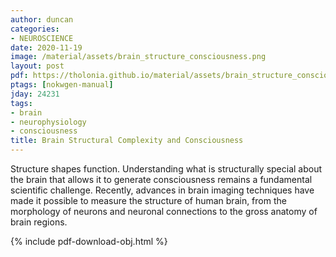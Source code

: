 ```yaml
---
author: duncan
categories:
- NEUROSCIENCE
date: 2020-11-19
image: /material/assets/brain_structure_consciousness.png
layout: post
pdf: https://tholonia.github.io/material/assets/brain_structure_consciousness.pdf
ptags: [nokwgen-manual]
jday: 24231
tags:
- brain
- neurophysiology
- consciousness
title: Brain Structural Complexity and Consciousness
---
```


Structure shapes function. Understanding what is structurally special about the brain that allows it to generate consciousness remains a fundamental scientific challenge. Recently, advances in brain imaging techniques have made it possible to measure the structure of human brain, from the morphology of neurons and neuronal connections to the gross anatomy of brain regions.

<!--more-->

{% include pdf-download-obj.html %}
